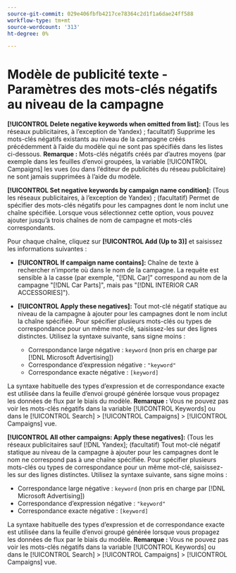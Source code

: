 ```yaml
---
source-git-commit: 029e406fbfb4217ce78364c2d1f1a6dae24ff588
workflow-type: tm+mt
source-wordcount: '313'
ht-degree: 0%

---
```

# Modèle de publicité texte - Paramètres des mots-clés négatifs au niveau de la campagne

**[!UICONTROL Delete negative keywords when omitted from list]:** (Tous les réseaux publicitaires, à l’exception de Yandex) ; facultatif) Supprime les mots-clés négatifs existants au niveau de la campagne créés précédemment à l’aide du modèle qui ne sont pas spécifiés dans les listes ci-dessous. **Remarque :** Mots-clés négatifs créés par d’autres moyens (par exemple dans les feuilles d’envoi groupées, la variable [!UICONTROL Campaigns] les vues (ou dans l’éditeur de publicités du réseau publicitaire) ne sont jamais supprimées à l’aide du modèle.

**[!UICONTROL Set negative keywords by campaign name condition]:** (Tous les réseaux publicitaires, à l’exception de Yandex) ; (facultatif) Permet de spécifier des mots-clés négatifs pour les campagnes dont le nom inclut une chaîne spécifiée. Lorsque vous sélectionnez cette option, vous pouvez ajouter jusqu’à trois chaînes de nom de campagne et mots-clés correspondants.

Pour chaque chaîne, cliquez sur **[!UICONTROL Add (Up to 3)]** et saisissez les informations suivantes :

* **[!UICONTROL If campaign name contains]:**  Chaîne de texte à rechercher n’importe où dans le nom de la campagne. La requête est sensible à la casse (par exemple, &quot;[!DNL Car]&quot; correspond au nom de la campagne &quot;[!DNL Car Parts]&quot;, mais pas &quot;[!DNL INTERIOR CAR ACCESSORIES]&quot;).

* **[!UICONTROL Apply these negatives]:**  Tout mot-clé négatif statique au niveau de la campagne à ajouter pour les campagnes dont le nom inclut la chaîne spécifiée. Pour spécifier plusieurs mots-clés ou types de correspondance pour un même mot-clé, saisissez-les sur des lignes distinctes. Utilisez la syntaxe suivante, sans signe moins :

   * Correspondance large négative : `keyword` (non pris en charge par [!DNL Microsoft Advertising])
   * Correspondance d’expression négative : `"keyword"`
   * Correspondance exacte négative : `[keyword]`

La syntaxe habituelle des types d’expression et de correspondance exacte est utilisée dans la feuille d’envoi groupé générée lorsque vous propagez les données de flux par le biais du modèle. **Remarque :** Vous ne pouvez pas voir les mots-clés négatifs dans la variable [!UICONTROL Keywords] ou dans le [!UICONTROL Search] > [!UICONTROL Campaigns] > [!UICONTROL Campaigns] vue.

**[!UICONTROL All other campaigns: Apply these negatives]:** (Tous les réseaux publicitaires sauf [!DNL Yandex]; (facultatif) Tout mot-clé négatif statique au niveau de la campagne à ajouter pour les campagnes dont le nom ne correspond pas à une chaîne spécifiée. Pour spécifier plusieurs mots-clés ou types de correspondance pour un même mot-clé, saisissez-les sur des lignes distinctes. Utilisez la syntaxe suivante, sans signe moins :

* Correspondance large négative : `keyword` (non pris en charge par [!DNL Microsoft Advertising])
* Correspondance d’expression négative : `"keyword"`
* Correspondance exacte négative : `[keyword]`

La syntaxe habituelle des types d’expression et de correspondance exacte est utilisée dans la feuille d’envoi groupé générée lorsque vous propagez les données de flux par le biais du modèle. **Remarque :** Vous ne pouvez pas voir les mots-clés négatifs dans la variable [!UICONTROL Keywords] ou dans le [!UICONTROL Search] > [!UICONTROL Campaigns] > [!UICONTROL Campaigns] vue.

